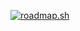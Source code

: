 [![roadmap.sh](https://roadmap.sh/card/wide/650d1d51d5295d7a81330853?variant=dark&roadmaps=%2Cgolang%2Cpython%2Ctypescript)](https://roadmap.sh)
